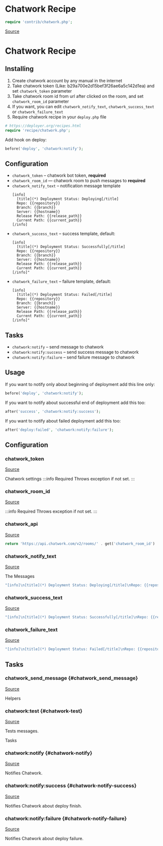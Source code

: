 <!-- DO NOT EDIT THIS FILE! -->
<!-- Instead edit contrib/chatwork.php -->
<!-- Then run bin/docgen -->

# Chatwork Recipe

```php
require 'contrib/chatwork.php';
```

[Source](/contrib/chatwork.php)



# Chatwork Recipe
## Installing
  1. Create chatwork account by any manual in the internet
  2. Take chatwork token (Like: b29a700e2d15bef3f26ae6a5c142d1ea) and set `chatwork_token` parameter
  3. Take chatwork room id from url after clicked on the room, and set `chatwork_room_id` parameter
  4. If you want, you can edit `chatwork_notify_text`, `chatwork_success_text` or `chatwork_failure_text`
  5. Require chatwork recipe in your `deploy.php` file
```php
# https://deployer.org/recipes.html
require 'recipe/chatwork.php';
```
Add hook on deploy:
```php
before('deploy', 'chatwork:notify');
```
## Configuration
- `chatwork_token` – chatwork bot token, **required**
- `chatwork_room_id` — chatwork room to push messages to **required**
- `chatwork_notify_text` – notification message template
  ```
  [info]
    [title](*) Deployment Status: Deploying[/title]
    Repo: {{repository}}
    Branch: {{branch}}
    Server: {{hostname}}
    Release Path: {{release_path}}
    Current Path: {{current_path}}
  [/info]
  ```
- `chatwork_success_text` – success template, default:
  ```
  [info]
    [title](*) Deployment Status: Successfully[/title]
    Repo: {{repository}}
    Branch: {{branch}}
    Server: {{hostname}}
    Release Path: {{release_path}}
    Current Path: {{current_path}}
  [/info]"
  ```
- `chatwork_failure_text` – failure template, default:
  ```
  [info]
    [title](*) Deployment Status: Failed[/title]
    Repo: {{repository}}
    Branch: {{branch}}
    Server: {{hostname}}
    Release Path: {{release_path}}
    Current Path: {{current_path}}
  [/info]"
  ```
## Tasks
- `chatwork:notify` – send message to chatwork
- `chatwork:notify:success` – send success message to chatwork
- `chatwork:notify:failure` – send failure message to chatwork
## Usage
If you want to notify only about beginning of deployment add this line only:
```php
before('deploy', 'chatwork:notify');
```
If you want to notify about successful end of deployment add this too:
```php
after('success', 'chatwork:notify:success');
```
If you want to notify about failed deployment add this too:
```php
after('deploy:failed', 'chatwork:notify:failure');
```


## Configuration
### chatwork_token
[Source](https://github.com/deployphp/deployer/blob/master/contrib/chatwork.php#L93)

Chatwork settings
:::info Required
Throws exception if not set.
:::




### chatwork_room_id
[Source](https://github.com/deployphp/deployer/blob/master/contrib/chatwork.php#L96)


:::info Required
Throws exception if not set.
:::




### chatwork_api
[Source](https://github.com/deployphp/deployer/blob/master/contrib/chatwork.php#L99)



```php title="Default value"
return 'https://api.chatwork.com/v2/rooms/' . get('chatwork_room_id') . '/messages';
```


### chatwork_notify_text
[Source](https://github.com/deployphp/deployer/blob/master/contrib/chatwork.php#L104)

The Messages

```php title="Default value"
"[info]\n[title](*) Deployment Status: Deploying[/title]\nRepo: {{repository}}\nBranch: {{branch}}\nServer: {{hostname}}\nRelease Path: {{release_path}}\nCurrent Path: {{current_path}}\n[/info]"
```


### chatwork_success_text
[Source](https://github.com/deployphp/deployer/blob/master/contrib/chatwork.php#L105)



```php title="Default value"
"[info]\n[title](*) Deployment Status: Successfully[/title]\nRepo: {{repository}}\nBranch: {{branch}}\nServer: {{hostname}}\nRelease Path: {{release_path}}\nCurrent Path: {{current_path}}\n[/info]"
```


### chatwork_failure_text
[Source](https://github.com/deployphp/deployer/blob/master/contrib/chatwork.php#L106)



```php title="Default value"
"[info]\n[title](*) Deployment Status: Failed[/title]\nRepo: {{repository}}\nBranch: {{branch}}\nServer: {{hostname}}\nRelease Path: {{release_path}}\nCurrent Path: {{current_path}}\n[/info]"
```



## Tasks

### chatwork_send_message {#chatwork_send_message}
[Source](https://github.com/deployphp/deployer/blob/master/contrib/chatwork.php#L109)



Helpers


### chatwork\:test {#chatwork-test}
[Source](https://github.com/deployphp/deployer/blob/master/contrib/chatwork.php#L118)

Tests messages.

Tasks


### chatwork\:notify {#chatwork-notify}
[Source](https://github.com/deployphp/deployer/blob/master/contrib/chatwork.php#L129)

Notifies Chatwork.




### chatwork\:notify\:success {#chatwork-notify-success}
[Source](https://github.com/deployphp/deployer/blob/master/contrib/chatwork.php#L144)

Notifies Chatwork about deploy finish.




### chatwork\:notify\:failure {#chatwork-notify-failure}
[Source](https://github.com/deployphp/deployer/blob/master/contrib/chatwork.php#L160)

Notifies Chatwork about deploy failure.




